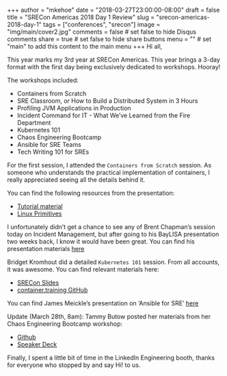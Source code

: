 +++
author = "mkehoe"
date = "2018-03-27T23:00:00-08:00"
draft = false
title = "SRECon Americas 2018 Day 1 Review"
slug = "srecon-americas-2018-day-1"
tags = ["conferences", "srecon"]
image = "img/main/cover2.jpg"
comments = false     # set false to hide Disqus comments
share = true        # set false to hide share buttons
menu = ""           # set "main" to add this content to the main menu
+++
Hi all,

This year marks my 3rd year at SRECon Americas. This year brings a 3-day format with the first day being exclusively dedicated to workshops. Hooray!

The workshops included:

* Containers from Scratch
* SRE Classroom, or How to Build a Distributed System in 3 Hours
* Profiling JVM Applications in Production
* Incident Command for IT - What We’ve Learned from the Fire Department
* Kubernetes 101
* Chaos Engineering Bootcamp
* Ansible for SRE Teams
* Tech Writing 101 for SREs

For the first session, I attended the `Containers from Scratch` session. As someone who understands the practical implementation of containers, I really appreciated seeing all the details behind it.

You can find the following resources from the presentation:

* [Tutorial material](https://github.com/Fewbytes/rubber-docker/)
* [Linux Primitives](https://docs.google.com/presentation/d/10vFQfEUvpf7qYyksNqiy-bAxcy-bvF0OnUElCOtTTRc/edit#slide=id.p)

I unfortunately didn’t get a chance to see any of Brent Chapman’s session today on Incident Management, but after going to his BayLISA presentation two weeks back, I know it would have been great. You can find his presentation materials [here](https://drive.google.com/file/d/1CP4twU-9Mvx_feelGVDcXX6LVgAE7kwr/view)

Bridget Kromhout did a detailed `Kubernetes 101` session. From all accounts, it was awesome. You can find relevant materials here:

* [SRECon Slides](http://srecon2018.container.training/#1)
* [container.training GitHub](https://github.com/jpetazzo/container.training)

You can find James Meickle’s presentation on ‘Ansible for SRE’ [here](https://docs.google.com/presentation/d/1gsAKw_BxP8MNF4HE2ZI5PKqM6m9NfHnH9omyLfcyUHg/edit)

Update (March 28th, 8am):
Tammy Butow posted her materials from her Chaos Engineering Bootcamp workshop:
* [Github](https://github.com/tammybutow/chaos_engineering_bootcamp)
* [Speaker Deck](https://speakerdeck.com/tammybutow/chaos-engineering-bootcamp-srecon-2018)

Finally, I spent a little bit of time in the LinkedIn Engineering booth, thanks for everyone who stopped by and say Hi! to us.
